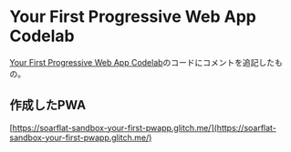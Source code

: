 # Your First Progressive Web App Codelab

[Your First Progressive Web App Codelab](https://github.com/googlecodelabs/your-first-pwapp)のコードにコメントを追記したもの。

## 作成したPWA

[https://soarflat-sandbox-your-first-pwapp.glitch.me/](https://soarflat-sandbox-your-first-pwapp.glitch.me/)